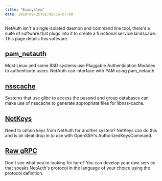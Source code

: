 ```yaml
---
title: "Ecosystem"
date: 2018-09-25T01:02:56-07:00
---
```


NetAuth isn't a single isolated daemon and command line tool, there's
a suite of software that plugs into it to create a functional service
landscape.  This page details this software.

## [pam_netauth](pam_netauth/)

Most Linux and some BSD systems use Pluggable Authentication Modules
to authenticate users.  NetAuth can interface with PAM using
pam_netauth.

## [nsscache](nsscache/)

Systems that use glibc to access the passwd and group databases can
make use of nsscache to generate appropriate files for libnss-cache.

## [NetKeys](netkeys/)

Need to obtain keys from NetAuth for another system?  NetKeys can do
this and is an ideal drop in to use with OpenSSH's
AuthorizedKeysCommand.

## [Raw gRPC](https://github.com/NetAuth/Protocol)

Don't see what you're looking for here?  You can develop your own
service that speaks NetAuth's protocol in the language of your choice
using the protocol definition.
